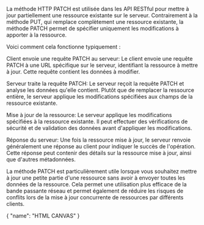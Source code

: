 La méthode HTTP PATCH est utilisée dans les API RESTful pour mettre à jour partiellement une ressource existante sur le serveur. Contrairement à la méthode PUT, qui remplace complètement une ressource existante, la méthode PATCH permet de spécifier uniquement les modifications à apporter à la ressource.

Voici comment cela fonctionne typiquement :

Client envoie une requête PATCH au serveur: Le client envoie une requête PATCH à une URL spécifique sur le serveur, identifiant la ressource à mettre à jour. Cette requête contient les données à modifier.

Serveur traite la requête PATCH: Le serveur reçoit la requête PATCH et analyse les données qu'elle contient. Plutôt que de remplacer la ressource entière, le serveur applique les modifications spécifiées aux champs de la ressource existante.

Mise à jour de la ressource: Le serveur applique les modifications spécifiées à la ressource existante. Il peut effectuer des vérifications de sécurité et de validation des données avant d'appliquer les modifications.

Réponse du serveur: Une fois la ressource mise à jour, le serveur renvoie généralement une réponse au client pour indiquer le succès de l'opération. Cette réponse peut contenir des détails sur la ressource mise à jour, ainsi que d'autres métadonnées.

La méthode PATCH est particulièrement utile lorsque vous souhaitez mettre à jour une petite partie d'une ressource sans avoir à envoyer toutes les données de la ressource. Cela permet une utilisation plus efficace de la bande passante réseau et permet également de réduire les risques de conflits lors de la mise à jour concurrente de ressources par différents clients.


{
    "name": "HTML CANVAS"
  }